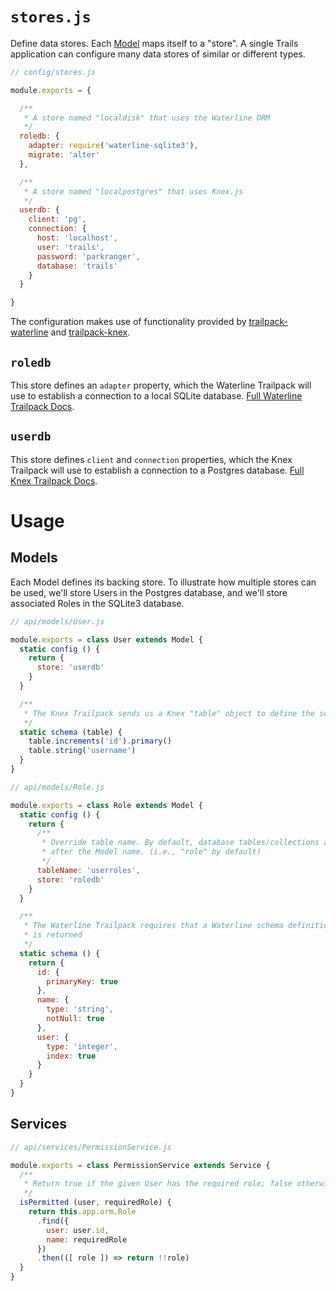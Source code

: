 # `stores.js`

Define data stores. Each [Model](../build/model.md) maps itself to a "store". A single Trails application can configure many data stores of similar or different types.

```js
// config/stores.js

module.exports = {

  /**
   * A store named "localdisk" that uses the Waterline ORM
   */
  roledb: {
    adapter: require('waterline-sqlite3'),
    migrate: 'alter'
  },

  /**
   * A store named "localpostgres" that uses Knex.js
   */
  userdb: {
    client: 'pg',
    connection: {
      host: 'localhost',
      user: 'trails',
      password: 'parkranger',
      database: 'trails'
    }
  }

}
```

The configuration makes use of functionality provided by [trailpack-waterline](https://github.com/trailsjs/trailpack-waterline) and [trailpack-knex](https://github.com/trailsjs/trailpack-knex).

## `roledb`

This store defines an `adapter` property, which the Waterline Trailpack will use to establish a connection to a local SQLite database. [Full Waterline Trailpack Docs](https://github.com/trailsjs/trailpack-waterline).

## `userdb`

This store defines `client` and `connection` properties, which the Knex Trailpack will use to establish a connection to a Postgres database. [Full Knex Trailpack Docs](https://github.com/trailsjs/trailpack-knex).

# Usage

## Models

Each Model defines its backing store. To illustrate how multiple stores can be used, we'll store Users in the Postgres database, and we'll store associated Roles in the SQLite3 database.

```js
// api/models/User.js

module.exports = class User extends Model {
  static config () {
    return {
      store: 'userdb'
    }
  }

  /**
   * The Knex Trailpack sends us a Knex "table" object to define the schema
   */
  static schema (table) {
    table.increments('id').primary()
    table.string('username')
  }
}
```

```js
// api/models/Role.js

module.exports = class Role extends Model {
  static config () {
    return {
      /**
       * Override table name. By default, database tables/collections are named
       * after the Model name. (i.e., "role" by default)
       */
      tableName: 'userroles',
      store: 'roledb'
    }
  }

  /**
   * The Waterline Trailpack requires that a Waterline schema definition object
   * is returned
   */
  static schema () {
    return {
      id: {
        primaryKey: true
      },
      name: {
        type: 'string',
        notNull: true
      },
      user: {
        type: 'integer',
        index: true
      }
    }
  }
}
```

## Services

```js
// api/services/PermissionService.js

module.exports = class PermissionService extends Service {
  /**
   * Return true if the given User has the required role; false otherwise.
   */
  isPermitted (user, requiredRole) {
    return this.app.orm.Role
      .find({
        user: user.id,
        name: requiredRole
      })
      .then(([ role ]) => return !!role)
  }
}
```
